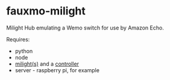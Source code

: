 # fauxmo-milight
Milight Hub emulating a Wemo switch for use by Amazon Echo.

Requires:
  - python
  - node
  - [milight(s)](http://www.amazon.com/Mi-Light-Expansion-Bulb-Million-Dimmable/dp/B014J5X382) and a [controller](http://www.amazon.com/LEDENET%C2%AE-WiFi-Bridge-Controller-Light/dp/B00HCLRBZM)
  - server - raspberry pi, for example
  
